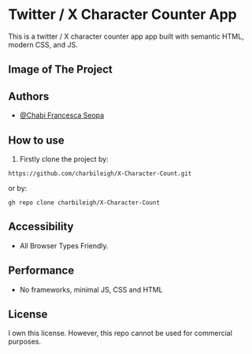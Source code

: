 # Twitter / X Character Counter App

This is a twitter / X character counter app app built with semantic HTML, modern CSS, and JS.

## Image of The Project


## Authors

- [@Chabi Francesca Seopa](https://www.github.com/charbileigh)


## How to use
1. Firstly clone the project by:
```
https://github.com/charbileigh/X-Character-Count.git

```
or by:
```
gh repo clone charbileigh/X-Character-Count

```


## Accessibility
- All Browser Types Friendly.

## Performance
- No frameworks, minimal JS, CSS and HTML

## License
I own this license. However, this repo cannot be used for commercial purposes. 
